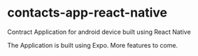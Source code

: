 # contacts-app-react-native
Contract Application for android device built using React Native

The Application is built using Expo. 
More features to come. 
